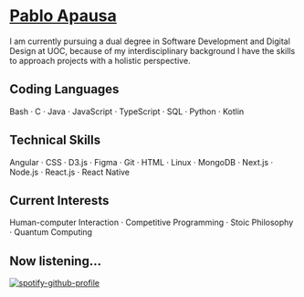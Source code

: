 # [Pablo Apausa](https://apausa.dev)

I am currently pursuing a dual degree in Software Development and Digital Design at UOC, because of my interdisciplinary background I have the skills to approach projects with a holistic perspective.

## Coding Languages

Bash · C · Java · JavaScript · TypeScript · SQL · Python · Kotlin

## Technical Skills

Angular · CSS · D3.js · Figma · Git · HTML · Linux · MongoDB · Next.js · Node.js · React.js · React Native

## Current Interests

Human-computer Interaction · Competitive Programming · Stoic Philosophy · Quantum Computing

## Now listening...

[![spotify-github-profile](https://spotify-github-profile.kittinanx.com/api/view?uid=pabloapausa&cover_image=true&theme=natemoo-re&show_offline=true&background_color=121212&interchange=false&bar_color=53b14f&bar_color_cover=false)](https://spotify-github-profile.kittinanx.com/api/view?uid=pabloapausa&redirect=true)
